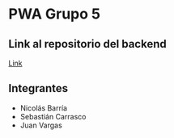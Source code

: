# PWA Grupo 5

## Link al repositorio del backend
[Link](https://github.com/IIC3585-2023/pwa-grupo-05-backend)

## Integrantes
- Nicolás Barría
- Sebastián Carrasco
- Juan Vargas